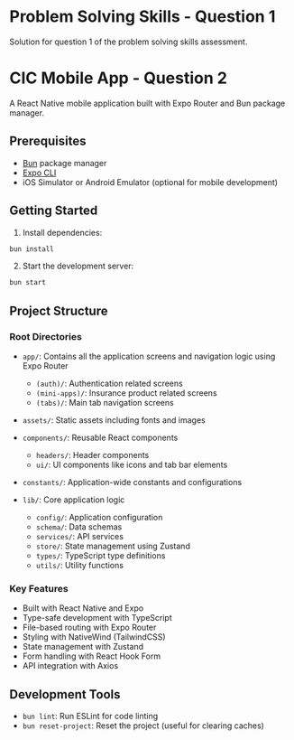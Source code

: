 # Problem Solving Skills - Question 1
Solution for question 1 of the problem solving skills assessment.

# CIC Mobile App - Question 2
A React Native mobile application built with Expo Router and Bun package manager.

## Prerequisites

- [Bun](https://bun.sh/) package manager
- [Expo CLI](https://docs.expo.dev/get-started/installation/)
- iOS Simulator or Android Emulator (optional for mobile development)

## Getting Started

1. Install dependencies:
```bash
bun install
```

2. Start the development server:
```bash
bun start
```

## Project Structure

### Root Directories

- `app/`: Contains all the application screens and navigation logic using Expo Router
  - `(auth)/`: Authentication related screens
  - `(mini-apps)/`: Insurance product related screens
  - `(tabs)/`: Main tab navigation screens

- `assets/`: Static assets including fonts and images

- `components/`: Reusable React components
  - `headers/`: Header components
  - `ui/`: UI components like icons and tab bar elements

- `constants/`: Application-wide constants and configurations

- `lib/`: Core application logic
  - `config/`: Application configuration
  - `schema/`: Data schemas
  - `services/`: API services
  - `store/`: State management using Zustand
  - `types/`: TypeScript type definitions
  - `utils/`: Utility functions

### Key Features

- Built with React Native and Expo
- Type-safe development with TypeScript
- File-based routing with Expo Router
- Styling with NativeWind (TailwindCSS)
- State management with Zustand
- Form handling with React Hook Form
- API integration with Axios

## Development Tools

- `bun lint`: Run ESLint for code linting
- `bun reset-project`: Reset the project (useful for clearing caches)